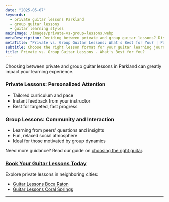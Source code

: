 ```yaml
---
date: "2025-05-07"
keywords:
  - private guitar lessons Parkland
  - group guitar lessons
  - guitar learning styles
mainImage: /images/private-vs-group-lessons.webp
metaDescription: Deciding between private and group guitar lessons? Discover which type best fits your learning style and goals.
metaTitle: "Private vs. Group Guitar Lessons: What's Best for You? | Parkland Guitar Lessons"
subtitle: Choose the right lesson format for your guitar learning journey
title: Private vs. Group Guitar Lessons - What's Best for You?
---
```


Choosing between private and group guitar lessons in Parkland can greatly impact your learning experience.

### Private Lessons: Personalized Attention

- Tailored curriculum and pace
- Instant feedback from your instructor
- Best for targeted, fast progress

### Group Lessons: Community and Interaction

- Learning from peers’ questions and insights
- Fun, relaxed social atmosphere
- Ideal for those motivated by group dynamics

Need more guidance? Read our guide on [choosing the right guitar](https://www.parklandguitarlessons.com/guitar-chalk/how-to-choose-the-right-guitar).

### [Book Your Guitar Lessons Today](https://www.parklandguitarlessons.com/contact)

Explore private lessons in neighboring cities:

- [Guitar Lessons Boca Raton](https://www.parklandguitarlessons.com/guitar-lessons-boca-raton-fl)
- [Guitar Lessons Coral Springs](https://www.parklandguitarlessons.com/guitar-lessons-coral-springs-fl)

---
